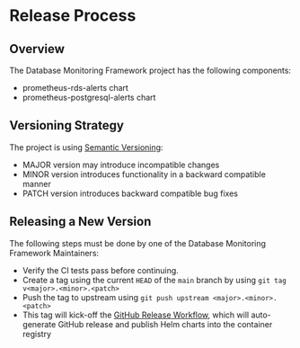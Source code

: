 # Release Process

## Overview

The Database Monitoring Framework project has the following components:

- prometheus-rds-alerts chart
- prometheus-postgresql-alerts chart

## Versioning Strategy

The project is using [Semantic Versioning](https://semver.org):

- MAJOR version may introduce incompatible changes
- MINOR version introduces functionality in a backward compatible manner
- PATCH version introduces backward compatible bug fixes

## Releasing a New Version

The following steps must be done by one of the Database Monitoring Framework Maintainers:

- Verify the CI tests pass before continuing.
- Create a tag using the current `HEAD` of the `main` branch by using `git tag v<major>.<minor>.<patch>`
- Push the tag to upstream using `git push upstream <major>.<minor>.<patch>`
- This tag will kick-off the [GitHub Release Workflow](https://github.com/qonto/database-monitoring-framework/blob/main/.github/workflows/release.yaml), which will auto-generate GitHub release and publish Helm charts into the container registry
